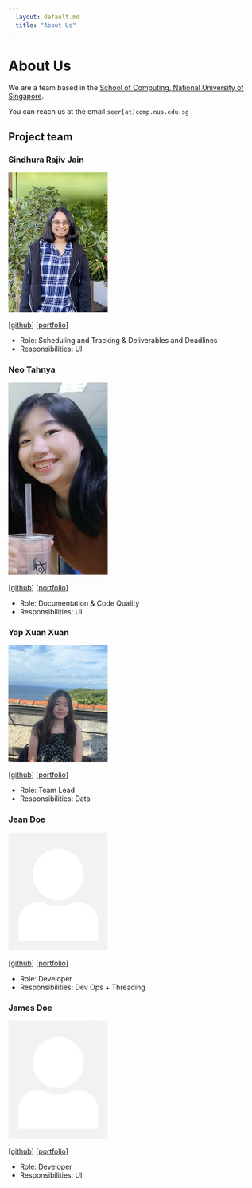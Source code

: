 ```yaml
---
  layout: default.md
  title: "About Us"
---
```


# About Us

We are a team based in the [School of Computing, National University of Singapore](http://www.comp.nus.edu.sg).

You can reach us at the email `seer[at]comp.nus.edu.sg`

## Project team

### Sindhura Rajiv Jain

<img src="images/sindhurajain.png" width="200px">

[[github](https://github.com/sindhurajain)]
[[portfolio](team/johndoe.md)]

* Role: Scheduling and Tracking & Deliverables and Deadlines
* Responsibilities: UI

### Neo Tahnya

<img src="images/tahnya.png" width="200px">

[[github](http://github.com/tahnya)]
[[portfolio](team/johndoe.md)]

* Role: Documentation & Code Quality
* Responsibilities: UI

### Yap Xuan Xuan

<img src="images/yapxuanxuan.png" width="200px">

[[github](http://github.com/yapxuanxuan)] [[portfolio](team/johndoe.md)]

* Role: Team Lead
* Responsibilities: Data

### Jean Doe

<img src="images/johndoe.png" width="200px">

[[github](http://github.com/johndoe)]
[[portfolio](team/johndoe.md)]

* Role: Developer
* Responsibilities: Dev Ops + Threading

### James Doe

<img src="images/johndoe.png" width="200px">

[[github](http://github.com/johndoe)]
[[portfolio](team/johndoe.md)]

* Role: Developer
* Responsibilities: UI
